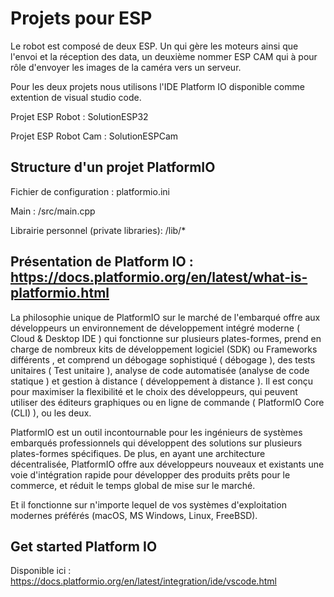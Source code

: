 # Projets pour ESP

Le robot est composé de deux ESP. Un qui gère les moteurs ainsi que l'envoi et la réception des data, un deuxième nommer ESP CAM qui à pour rôle d'envoyer les images de la caméra vers un serveur. 

Pour les deux projets nous utilisons l'IDE Platform IO disponible comme extention de visual studio code. 

Projet ESP Robot : SolutionESP32

Projet ESP Robot Cam : SolutionESPCam

## Structure d'un projet PlatformIO

Fichier de configuration : platformio.ini

Main : /src/main.cpp

Librairie personnel (private libraries): /lib/*

## Présentation de Platform IO : https://docs.platformio.org/en/latest/what-is-platformio.html

La philosophie unique de PlatformIO sur le marché de l'embarqué offre aux développeurs un environnement de développement intégré moderne ( Cloud & Desktop IDE ) qui fonctionne sur plusieurs plates-formes, prend en charge de nombreux kits de développement logiciel (SDK) ou Frameworks différents , et comprend un débogage sophistiqué ( débogage ), des tests unitaires ( Test unitaire ), analyse de code automatisée (analyse de code statique ) et gestion à distance ( développement à distance ). Il est conçu pour maximiser la flexibilité et le choix des développeurs, qui peuvent utiliser des éditeurs graphiques ou en ligne de commande ( PlatformIO Core (CLI) ), ou les deux.

PlatformIO est un outil incontournable pour les ingénieurs de systèmes embarqués professionnels qui développent des solutions sur plusieurs plates-formes spécifiques. De plus, en ayant une architecture décentralisée, PlatformIO offre aux développeurs nouveaux et existants une voie d'intégration rapide pour développer des produits prêts pour le commerce, et réduit le temps global de mise sur le marché.

Et il fonctionne sur n'importe lequel de vos systèmes d'exploitation modernes préférés (macOS, MS Windows, Linux, FreeBSD).

## Get started Platform IO

Disponible ici : https://docs.platformio.org/en/latest/integration/ide/vscode.html
